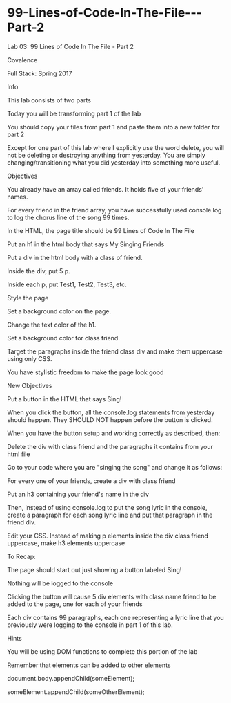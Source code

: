# 99-Lines-of-Code-In-The-File---Part-2

Lab 03: 99 Lines of Code In The File - Part 2

Covalence

Full Stack: Spring 2017

Info

This lab consists of two parts

Today you will be transforming part 1 of the lab

You should copy your files from part 1 and paste them into a new folder for part 2

Except for one part of this lab where I explicitly use the word delete, you will not be deleting or destroying anything from yesterday. You are simply changing/transitioning what you did yesterday into something more useful.

Objectives

You already have an array called friends. It holds five of your friends' names.

For every friend in the friend array, you have successfully used console.log to log the chorus line of the song 99 times.

In the HTML, the page title should be 99 Lines of Code In The File

Put an h1 in the html body that says My Singing Friends

Put a div in the html body with a class of friend.

Inside the div, put 5 p.

Inside each p, put Test1, Test2, Test3, etc.

Style the page

Set a background color on the page.

Change the text color of the h1.

Set a background color for class friend.

Target the paragraphs inside the friend class div and make them uppercase using only CSS.

You have stylistic freedom to make the page look good

New Objectives

Put a button in the HTML that says Sing!

When you click the button, all the console.log statements from yesterday should happen. They SHOULD NOT happen before the button is clicked.

When you have the button setup and working correctly as described, then:

Delete the div with class friend and the paragraphs it contains from your html file

Go to your code where you are "singing the song" and change it as follows:

For every one of your friends, create a div with class friend

Put an h3 containing your friend's name in the div

Then, instead of using console.log to put the song lyric in the console, create a paragraph for each song lyric line and put that paragraph in the friend div.

Edit your CSS. Instead of making p elements inside the div class friend uppercase, make h3 elements uppercase

To Recap:

The page should start out just showing a button labeled Sing!

Nothing will be logged to the console

Clicking the button will cause 5 div elements with class name friend to be added to the page, one for each of your friends

Each div contains 99 paragraphs, each one representing a lyric line that you previously were logging to the console in part 1 of this lab.

Hints

You will be using DOM functions to complete this portion of the lab

Remember that elements can be added to other elements

document.body.appendChild(someElement);

someElement.appendChild(someOtherElement);
